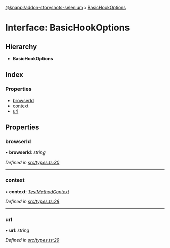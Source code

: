 [@knappi/addon-storyshots-selenium](../README.md) ›
[BasicHookOptions](basichookoptions.md)

# Interface: BasicHookOptions

## Hierarchy

- **BasicHookOptions**

## Index

### Properties

- [browserId](basichookoptions.md#browserid)
- [context](basichookoptions.md#context)
- [url](basichookoptions.md#url)

## Properties

### browserId

• **browserId**: _string_

_Defined in
[src/types.ts:30](https://github.com/nknapp/addons-storyshots-selenium/blob/master/src/types.ts#L30)_

---

### context

• **context**: _[TestMethodContext](testmethodcontext.md)_

_Defined in
[src/types.ts:28](https://github.com/nknapp/addons-storyshots-selenium/blob/master/src/types.ts#L28)_

---

### url

• **url**: _string_

_Defined in
[src/types.ts:29](https://github.com/nknapp/addons-storyshots-selenium/blob/master/src/types.ts#L29)_
